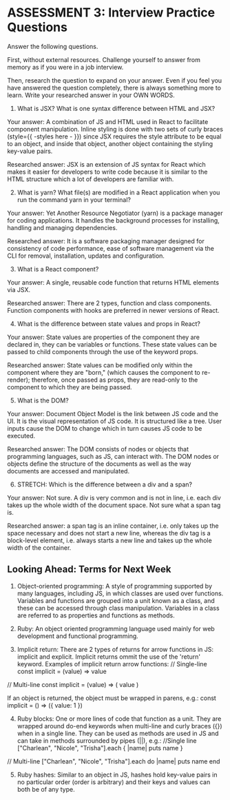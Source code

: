 # ASSESSMENT 3: Interview Practice Questions

Answer the following questions.

First, without external resources. Challenge yourself to answer from memory as if you were in a job interview.

Then, research the question to expand on your answer. Even if you feel you have answered the question completely, there is always something more to learn. Write your researched answer in your OWN WORDS.

1. What is JSX? What is one syntax difference between HTML and JSX?

Your answer: A combination of JS and HTML used in React to facilitate component manipulation. Inline styling is done with two sets of curly braces (style={{ -styles here - }}) since JSX requires the style attribute to be equal to an object, and inside that object, another object containing the styling key-value pairs.

Researched answer: JSX is an extension of JS syntax for React which makes it easier for developers to write code because it is similar to the HTML structure which a lot of developers are familiar with. 

2. What is yarn? What file(s) are modified in a React application when you run the command yarn in your terminal?

Your answer: Yet Another Resource Negotiator (yarn) is a package manager for coding applications. It handles the background processes for installing, handling and managing dependencies.

Researched answer: It is a software packaging manager designed for consistency of code performance, ease of software management via the CLI for removal, installation, updates and configuration. 

3. What is a React component? 

Your answer: A single, reusable code function that returns HTML elements via JSX.

Researched answer: There are 2 types, function and class components. Function components with hooks are preferred in newer versions of React. 

4. What is the difference between state values and props in React?

Your answer: State values are properties of the component they are declared in, they can be variables or functions. These state values can be passed to child components through the use of the keyword props.

Researched answer: State values can be modified only within the component where they are "born," (which causes the component to re-render); therefore, once passed as props, they are read-only to the component to which they are being passed.

5. What is the DOM?

Your answer: Document Object Model is the link between JS code and the UI. It is the visual representation of JS code. It is structured like a tree. User inputs cause the DOM to change which in turn causes JS code to be executed. 

Researched answer: The DOM consists of nodes or objects that programming languages, such as JS, can interact with. The DOM nodes or objects define the structure of the documents as well as the way documents are accessed and manipulated.

6. STRETCH: Which is the difference between a div and a span?

Your answer: Not sure. A div is very common and is not in line, i.e. each div takes up the whole width of the document space. Not sure what a span tag is.

Researched answer: a span tag is an inline container, i.e. only takes up the space necessary and does not start a new line, whereas the div tag is a block-level element, i.e. always starts a new line and takes up the whole width of the container.

## Looking Ahead: Terms for Next Week

1. Object-oriented programming: A style of programming supported by many languages, including JS, in which classes are used over functions. Variables and functions are grouped into a unit known as a class, and these can be accessed through class manipulation. Variables in a class are referred to as properties and functions as methods.  

2. Ruby: An object oriented programming language used mainly for web development and functional programming.

3. Implicit return: There are 2 types of returns for arrow functions in JS: implicit and explicit. Implicit returns ommit the use of the 'return' keyword. Examples of implicit return arrow functions: 
// Single-line
const implicit = (value) => value

// Multi-line
const implicit = (value) => (
  value
)

If an object is returned, the object must be wrapped in parens, e.g.:
const implicit = () => ({ value: 1 })

4. Ruby blocks: One or more lines of code that function as a unit. They are wrapped around do-end keywords when multi-line and curly braces ({}) when in a single line. They can be used as methods are used in JS and can take in methods surrounded by pipes (||), e.g.:
//Single line
["Charlean", "Nicole", "Trisha"].each { |name| puts name }

// Multi-line
["Charlean", "Nicole", "Trisha"].each do |name|
    puts name
end

5. Ruby hashes: Similar to an object in JS, hashes hold key-value pairs in no particular order (order is arbitrary) and their keys and values can both be of any type. 
